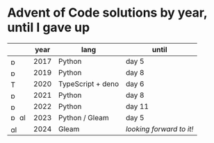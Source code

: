 # Advent of Code solutions by year, until I gave up

|                                                                                                                                                                                   | year | lang              | until                    |
| --------------------------------------------------------------------------------------------------------------------------------------------------------------------------------- | ---- | ----------------- | ------------------------ |
| <img height="16" width="16" src="https://cdn.simpleicons.org/python/gray" alt="python" />                                                                                         | 2017 | Python            | day 5                    |
| <img height="16" width="16" src="https://cdn.simpleicons.org/python/gray" alt="python" />                                                                                         | 2019 | Python            | day 8                    |
| <img height="16" width="16" src="https://cdn.simpleicons.org/typescript/gray" alt="TypeScript" />                                                                                 | 2020 | TypeScript + deno | day 6                    |
| <img height="16" width="16" src="https://cdn.simpleicons.org/python/gray" alt="python" />                                                                                         | 2021 | Python            | day 8                    |
| <img height="16" width="16" src="https://cdn.simpleicons.org/python/gray" alt="python" />                                                                                         | 2022 | Python            | day 11                   |
| <img height="16" width="16" src="https://cdn.simpleicons.org/python/gray" alt="python" /> <img height="16" width="16" src="https://gleam.run/images/lucy/lucy.svg" alt="gleam" /> | 2023 | Python / Gleam    | day 5                    |
| <img height="16" width="16" src="https://gleam.run/images/lucy/lucy.svg" alt="gleam" />                                                                                           | 2024 | Gleam             | _looking forward to it!_ |
